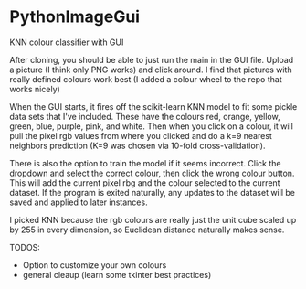 # PythonImageGui
KNN colour classifier with GUI

After cloning, you should be able to just run the main in the GUI file. Upload a picture (I think only PNG works) and click around. I find that pictures with really defined colours work best (I added a colour wheel to the repo that works nicely)

When the GUI starts, it fires off the scikit-learn KNN model to fit some pickle data sets that I've included. These have the colours red, orange, yellow, green, blue, purple, pink, and white. Then when you click on a colour, it will pull the pixel rgb values from where you clicked and do a k=9 nearest neighbors prediction (K=9 was chosen via 10-fold cross-validation).

There is also the option to train the model if it seems incorrect. Click the dropdown and select the correct colour, then click the wrong colour button. This will add the current pixel rbg and the colour selected to the current dataset. If the program is exited naturally, any updates to the dataset will be saved and applied to later instances. 

I picked KNN because the rgb colours are really just the unit cube scaled up by 255 in every dimension, so Euclidean distance naturally makes sense.

TODOS:

- Option to customize your own colours
- general cleaup (learn some tkinter best practices)
